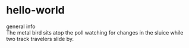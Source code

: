 # hello-world
general info <br>
The metal bird sits atop the poll watching for changes in the sluice while two track travelers slide by.
